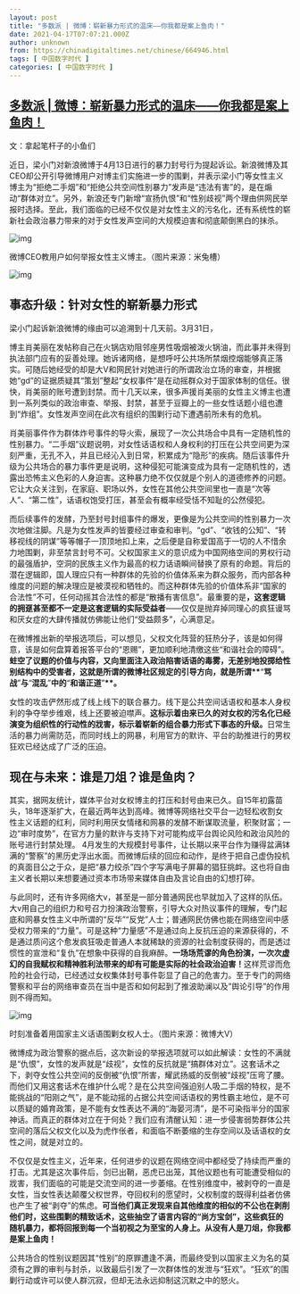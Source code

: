 ```yaml
---
layout: post
title: "多数派 | 微博：崭新暴力形式的温床——你我都是案上鱼肉！"
date: 2021-04-17T07:07:21.000Z
author: unknown
from: https://chinadigitaltimes.net/chinese/664946.html
tags: [ 中国数字时代 ]
categories: [ 中国数字时代 ]
---
```

<!--1618643241000-->
[多数派 | 微博：崭新暴力形式的温床——你我都是案上鱼肉！](https://chinadigitaltimes.net/chinese/664946.html)
------

<div>
<p><zz>文：拿起笔杆子的小鱼们</zz></p><p>近日，梁小门对新浪微博于4月13日进行的暴力封号行为提起诉讼。新浪微博及其CEO却公开引导微博用户对博主们实施进一步的围剿，并表示梁小门等女性主义博主为“拒绝二手烟”和“拒绝公共空间性别暴力”发声是“违法有害”的，是在煽动“群体对立”。另外，新浪还专门新增“宣扬仇恨”和“性别歧视”两个理由供网民举报时选择。至此，我们面临的已经不仅仅是对女性主义的污名化，还有系统性的崭新社会政治暴力带来的对于女性发声空间的大规模迫害和彻底颠倒黑白的抹杀。</p><p><img src="https://i1.wp.com/www.masseshere.com/wp-content/uploads/2021/04/2-10.jpg" alt="img" /></p><p><ts>微博CEO教用户如何举报女性主义博主。（图片来源：米兔槽）</ts></p><p><img src="https://i0.wp.com/www.masseshere.com/wp-content/uploads/2021/04/3-8.jpg" alt="img" /></p><h2>事态升级：针对女性的崭新暴力形式</h2><p>梁小门起诉新浪微博的缘由可以追溯到十几天前。3月31日，</p><p>博主肖美丽在发帖称自己在火锅店劝阻邻座男性吸烟被泼火锅油，而此事并未得到执法部门应有的妥善处理。她诉诸网络，是想呼吁公共场所禁烟控烟能够真正落实。可随后她经受的却是大V和网民针对她进行的所谓政治立场的审查，并根据她“gd”的证据质疑其“策划”整起“女权事件”是在动摇群众对于国家体制的信任。很快，肖美丽的账号遭到封禁。而十几天以来，很多声援肖美丽的女性主义博主也遭到一系列类似的政治审查、举报、封禁，甚至于豆瓣上的一些女性话题小组也遭到“炸组”。女性发声空间在此次有组织的围剿行动下遭遇前所未有的危机。</p><p>肖美丽事件作为群体炸号事件的导火索，展现了一次公共场合中具有一定随机性的性别暴力。“二手烟”议题说明，对女性话语权和人身权利的打压在公共空间更为深刻严重，无孔不入，并且已经沁入到日常，积累成为“隐形”的疾病。随后该事件升级为公共场合的暴力事件更是说明，这种侵犯可能演变成为具有一定随机性的，透露出恐怖主义色彩的人身迫害。这种暴力绝不仅仅就是个别人的道德修养的问题。它让大众关注到，在家庭、职场以外，女性在其他公共空间里也一直是“次等人”、“第二性”，话语权饱受打压，甚至会有概率经受恬不知耻的公然侵犯。</p><p>而后续事件的发酵，乃至封号封组事件的爆发，更像是为公共空间的性别暴力一次次地做注脚。凡是为女性发声的皆要经过审查和审判。“gd”、“收钱的公知”、“转移视线的阴谋”等等帽子一顶顶地扣上来，之后便是自称爱国高于一切的人不惜余力地围剿，非至禁言封号不可。父权国家主义的意识成为中国网络空间的男权行动的最强盾护，空洞的民族主义作为最高的权力话语瞬间替换了原有的命题。背后的潜在逻辑即，国人理应只有一种群体的先验的价值体系来为群众服务，而内部各种维度的问题的解决理应是被漠视和牺牲的。而这种群体先验的价值体系非“国家的合法性”不可，任何动摇其合法性的都是“散播有害信息”。最重要的是<strong>，这套逻辑的拥趸甚至都不一定是这套逻辑的实际受益者</strong>——仅仅是抛弃掉同理心的疯狂谩骂和厌女症的大肆传播就仿佛能让他们“受益颇多”，心满意足。</p><p>在微博推出新的举报选项后，可以想见，父权文化阵营的狂热分子，该是如何得意，该是如何盘算着报答平台的“恩赐”，更加顺利地清缴这些“和谐社会的障碍”。<strong>蛀空了议题的价值与内容，又向里面注入政治陷害话语的毒雾，无差别地投掷给性别结构中的受害者，这就是所谓的微博社区规定的引导方向，就是所谓**</strong>“<strong><strong>骂战</strong></strong>”<strong><strong>与</strong></strong>“<strong><strong>混乱</strong></strong>”<strong><strong>中的</strong></strong>“<strong><strong>和谐正道</strong></strong>”<strong>**。</strong></p><p>女性的攻击俨然形成了线上线下的联合暴力。线下是公共空间话语权和基本人身权利的争夺举步维艰，线上还要被迫噤声。<strong>这标示着由来已久的对女权的污名化已经演变为组织性的行动性的戕害，标示着崭新的组合暴力形式下事态的升级。</strong>日常生活的暴力尚需防范，而同时线上的网暴，利用官方的默许、平台的助推进行的男权狂欢已经达成了广泛的压迫。</p><h2>现在与未来：谁是刀俎？谁是鱼肉？</h2><p>其实，据网友统计，媒体平台对女权博主的打压和封号由来已久。自15年初露苗头，18年逐渐扩大，在最近两年达到高峰。微博等网络社交平台一边轻松收割女性主义话题的红利，同时利用厌女情绪和网暴的发酵不断谋取流量，积聚财富；一边“审时度势”，在官方力量的默许与支持下对可能构成平台舆论风险和政治风险的账号进行封禁处理。 4月发生的大规模封号事件，让长期以来平台作为赚得盆满钵满的“警察”的黑历史浮出水面。而微博后续的回应和动作，是终于把自己虚伪投机的真面目公之于众，是把“暴力绞杀”四个字写满电子屏幕的猖狂挑衅。这也将自由主义者长期以来想要通过资本市场带来媒体自由及言论自由的幻想打碎。</p><p>与此同时，还有许多网络大v，甚至是一部分普通网民也早就加入了这样的队伍。大v用自己的组织力和号召力扮演政治警察，引导大众对热议事件的理解，专门起底和网暴女性主义中所谓的“反华”“反党”人士；普通网民仿佛也能在网络空间中感受权力带来的“力量”。可是这种“力量感”不是通过向上反抗压迫的来源获得的，不是通过质问这个愈发疯狂吸走普通人本就稀缺的资源的社会制度获得的，而是透过惯性的宣泄和“复仇”在想象中获得的自我麻醉。<strong>一场场荒谬的角色扮演，一次次虚幻的自我赋权和精神胜利法带来的却有可能是实际的社会政治迫害！</strong>这样荒谬而危险的社会行动，已经透过女权集体封号事件彰显了自己的危害力。至于专门的网络警察和平台的网络审查员在当中是否和如何起到了推波助澜以及”舆论引导”的作用则不得而知。</p><p><img src="https://i1.wp.com/www.masseshere.com/wp-content/uploads/2021/04/4-3.png?resize=562%2C246" alt="img" /></p><p><ts>时刻准备着用国家主义话语围剿女权人士。（图片来源：微博大V）</ts></p><p>微博成为政治警察的据点后，这次新设的举报选项就可以如此解读：女性的不满就是“仇恨”，女性的发声就是“歧视”，女性的反抗就是“搞群体对立”。这套话术之下，剥夺女性公共空间的反倒被“仇恨”所害，耀武扬威的反倒被“歧视”压弯了腰。而他们又用这套话术在维护什么呢？是在公共空间强迫别人吸二手烟的特权，是不能挑战的“阳刚之气”，是不能动摇的占据公共空间话语权的男性霸主地位，是不可以质疑的婚育政策，是不能有女性表达不满的“海晏河清”，是不可染指半分的国家神话。而真正的群体对立在于何处？我们应有清醒认知：进一步侵害弱势群体公共空间的落后父权文化以及为虎作伥者，和面临不断萎缩的生存空间以及话语权的女性之间，就是对立的。</p><p>不仅仅是女性主义，近年来，任何进步的议题在网络空间中都经受了持续而严重的打击。尤其是这次事件后，剑已出鞘，恶虎已出笼，其他议题也有可能遭受相似的戕害，我们面临的可能是交流空间的进一步萎缩。在性别维度中，被剥夺的一直是女性，当女性表达颠覆父权世界，夺回权利的愿望时，父权制度的既得利益者仿佛也产生了被“剥夺”的焦虑。<strong>可当他们真正发现来自其他维度的相似的不公也在剥削他们时，这些围剿的精致话术，这些抽空了语言内容的“尚方宝剑”，这些疯狂的随机暴力，都将回报到每一个当初视之为至宝的人身上。从没有人是刀俎，你我都是案上鱼肉！</strong></p><p>公共场合的性别议题因其“性别”的原罪遭逢不满，而最终受到以国家主义为名的莫须有之罪的审判与封杀，以致最后引发了一次群体性的发泄与“狂欢”。“狂欢”的围剿行动或许可以使人群沉寂，但却无法永远抑制这沉默之中的怒火。</p>
</div>
